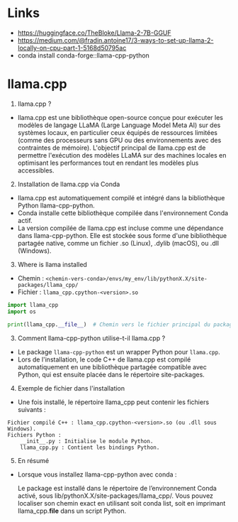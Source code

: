 # Links
- https://huggingface.co/TheBloke/Llama-2-7B-GGUF
- https://medium.com/@fradin.antoine17/3-ways-to-set-up-llama-2-locally-on-cpu-part-1-5168d50795ac
- conda install conda-forge::llama-cpp-python

# llama.cpp

1. llama.cpp ?

- llama.cpp est une bibliothèque open-source conçue pour exécuter les modèles de langage LLaMA (Large Language Model Meta AI) sur des systèmes locaux, en particulier ceux équipés de ressources limitées (comme des processeurs sans GPU ou des environnements avec des contraintes de mémoire). L'objectif principal de llama.cpp est de permettre l'exécution des modèles LLaMA sur des machines locales en optimisant les performances tout en rendant les modèles plus accessibles.

2. Installation de llama.cpp via Conda

- llama.cpp est automatiquement compilé et intégré dans la bibliothèque Python llama-cpp-python.
- Conda installe cette bibliothèque compilée dans l'environnement Conda actif.
- La version compilée de llama.cpp est incluse comme une dépendance dans llama-cpp-python. Elle est stockée sous forme d'une bibliothèque partagée native, comme un fichier .so (Linux), .dylib (macOS), ou .dll (Windows).
 
3. Where is llama installed

- Chemin : `<chemin-vers-conda>/envs/my_env/lib/pythonX.X/site-packages/llama_cpp/`
- Fichier : `llama_cpp.cpython-<version>.so`

```python
import llama_cpp
import os

print(llama_cpp.__file__)  # Chemin vers le fichier principal du package
```

3. Comment llama-cpp-python utilise-t-il llama.cpp ?

- Le package `llama-cpp-python` est un wrapper Python pour `llama.cpp`.
- Lors de l'installation, le code C++ de llama.cpp est compilé automatiquement en une bibliothèque partagée compatible avec Python, qui est ensuite placée dans le répertoire site-packages.

4. Exemple de fichier dans l'installation

- Une fois installé, le répertoire llama_cpp peut contenir les fichiers suivants :

```
Fichier compilé C++ : llama_cpp.cpython-<version>.so (ou .dll sous Windows).
Fichiers Python :
    __init__.py : Initialise le module Python.
    llama_cpp.py : Contient les bindings Python.
```

5. En résumé

- Lorsque vous installez llama-cpp-python avec conda :

    Le package est installé dans le répertoire de l’environnement Conda activé, sous lib/pythonX.X/site-packages/llama_cpp/.
    Vous pouvez localiser son chemin exact en utilisant soit conda list, soit en imprimant llama_cpp.__file__ dans un script Python.
